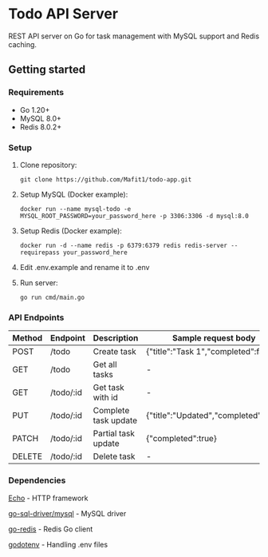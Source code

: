 # Todo API Server

REST API server on Go for task management with MySQL support and Redis caching.

## Getting started

### Requirements
- Go 1.20+
- MySQL 8.0+
- Redis 8.0.2+

### Setup
1. Clone repository:
   ```
   git clone https://github.com/Mafit1/todo-app.git
   ```
   
2. Setup MySQL (Docker example):
   ```
   docker run --name mysql-todo -e MYSQL_ROOT_PASSWORD=your_password_here -p 3306:3306 -d mysql:8.0
   ```
   
3. Setup Redis (Docker example):
   ```
   docker run -d --name redis -p 6379:6379 redis redis-server --requirepass your_password_here
   ```

4. Edit .env.example and rename it to .env

5. Run server:
   ```
   go run cmd/main.go
   ```

### API Endpoints

| Method | Endpoint | Description | Sample request body |
| ------ | -------- | ----------- | ------------------- |
| POST   | /todo   | Create task | {"title":"Task 1","completed":false} |
| GET   | /todo   | Get all tasks | - |
| GET   | /todo/:id   | Get task with id | - |
| PUT   | /todo/:id   | Complete task update | {"title":"Updated","completed":true} |
| PATCH   | /todo/:id   | Partial task update | {"completed":true} |
| DELETE   | /todo/:id   | Delete task | - |

### Dependencies
[Echo](https://echo.labstack.com/) - HTTP framework

[go-sql-driver/mysql](https://github.com/go-sql-driver/mysql) - MySQL driver

[go-redis](https://github.com/redis/go-redis) - Redis Go client

[godotenv](https://github.com/joho/godotenv) - Handling .env files
